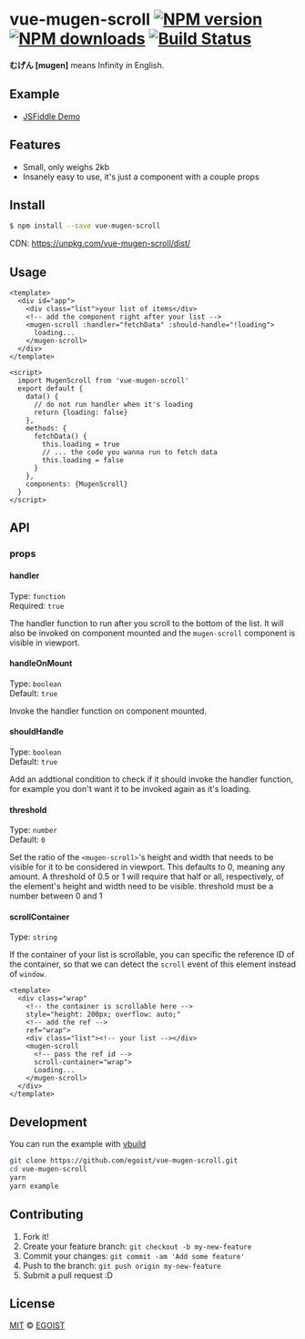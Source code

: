 # vue-mugen-scroll [![NPM version](https://img.shields.io/npm/v/vue-mugen-scroll.svg?style=flat-square)](https://npmjs.com/package/vue-mugen-scroll) [![NPM downloads](https://img.shields.io/npm/dm/vue-mugen-scroll.svg?style=flat-square)](https://npmjs.com/package/vue-mugen-scroll) [![Build Status](https://img.shields.io/circleci/project/egoist/vue-mugen-scroll/master.svg?style=flat-square)](https://circleci.com/gh/egoist/vue-mugen-scroll)

**むげん [mugen]** means Infinity in English.

## Example
- [JSFiddle Demo](https://jsfiddle.net/jericopulvera/wq07brjs/17/)

## Features

- Small, only weighs 2kb
- Insanely easy to use, it's just a component with a couple props

## Install

```bash
$ npm install --save vue-mugen-scroll
```

CDN: https://unpkg.com/vue-mugen-scroll/dist/

## Usage

```vue
<template>
  <div id="app">
    <div class="list">your list of items</div>
    <!-- add the component right after your list -->
    <mugen-scroll :handler="fetchData" :should-handle="!loading">
      loading...
    </mugen-scroll>
  </div>
</template>

<script>
  import MugenScroll from 'vue-mugen-scroll'
  export default {
    data() {
      // do not run handler when it's loading
      return {loading: false}
    },
    methods: {
      fetchData() {
        this.loading = true
        // ... the code you wanna run to fetch data
        this.loading = false
      }
    },
    components: {MugenScroll}
  }
</script>
```

## API

### props

#### handler

Type: `function`<br>
Required: `true`

The handler function to run after you scroll to the bottom of the list. It will also be invoked on component mounted and the `mugen-scroll` component is visible in viewport.

#### handleOnMount

Type: `boolean`<br>
Default: `true`

Invoke the handler function on component mounted.

#### shouldHandle

Type: `boolean`<br>
Default: `true`

Add an addtional condition to check if it should invoke the handler function, for example you don't want it to be invoked again as it's loading.

#### threshold

Type: `number`<br>
Default: `0`

Set the ratio of the `<mugen-scroll>`'s height and width that needs to be visible for it to be considered in viewport. This defaults to 0, meaning any amount. A threshold of 0.5 or 1 will require that half or all, respectively, of the element's height and width need to be visible. threshold must be a number between 0 and 1

#### scrollContainer

Type: `string`

If the container of your list is scrollable, you can specific the reference ID of the container, so that we can detect the `scroll` event of this element instead of `window`.

```vue
<template>
  <div class="wrap"
    <!-- the container is scrollable here -->
    style="height: 200px; overflow: auto;"
    <!-- add the ref -->
    ref="wrap">
    <div class="list"><!-- your list --></div>
    <mugen-scroll
      <!-- pass the ref id -->
      scroll-container="wrap">
      Loading...
    </mugen-scroll>
  </div>
</template>
```

## Development

You can run the example with [vbuild](https://github.com/egoist/vbuild)

```bash
git clone https://github.com/egoist/vue-mugen-scroll.git
cd vue-mugen-scroll
yarn
yarn example
```

## Contributing

1. Fork it!
2. Create your feature branch: `git checkout -b my-new-feature`
3. Commit your changes: `git commit -am 'Add some feature'`
4. Push to the branch: `git push origin my-new-feature`
5. Submit a pull request :D

## License

[MIT](https://egoist.mit-license.org/) © [EGOIST](https://github.com/egoist)

